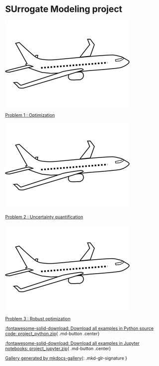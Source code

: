 <!-- docs_generated_scripts_project -->

# SUrrogate Modeling project



<div class="mkd-glr-thumbcontainer" tooltip="Problem 1 : Optimization">
    <!--div class="figure align-default" id="id1"-->
        <img alt="Problem 1 : Optimization" src="images/thumb/mkd_glr_problem1_thumb.png" />
        <p class="caption">
            <span class="caption-text">
                <a class="reference internal" href="problem1">
                    <span class="std std-ref">Problem 1 : Optimization</span>
                </a>
            </span>
            <!--a class="headerlink" href="#id1" title="Permalink to this image"></a-->
        </p>
    <!--/div-->
</div>

<div class="mkd-glr-thumbcontainer" tooltip="Problem 2 : Uncertainty quantification">
    <!--div class="figure align-default" id="id1"-->
        <img alt="Problem 2 : Uncertainty quantification" src="images/thumb/mkd_glr_problem2_thumb.png" />
        <p class="caption">
            <span class="caption-text">
                <a class="reference internal" href="problem2">
                    <span class="std std-ref">Problem 2 : Uncertainty quantification</span>
                </a>
            </span>
            <!--a class="headerlink" href="#id1" title="Permalink to this image"></a-->
        </p>
    <!--/div-->
</div>

<div class="mkd-glr-thumbcontainer" tooltip="Problem 3 : Robust optimization">
    <!--div class="figure align-default" id="id1"-->
        <img alt="Problem 3 : Robust optimization" src="images/thumb/mkd_glr_problem3_thumb.png" />
        <p class="caption">
            <span class="caption-text">
                <a class="reference internal" href="problem3">
                    <span class="std std-ref">Problem 3 : Robust optimization</span>
                </a>
            </span>
            <!--a class="headerlink" href="#id1" title="Permalink to this image"></a-->
        </p>
    <!--/div-->
</div>

<div class="mkd-glr-clear"></div>



<div id="download_links"></div>

[:fontawesome-solid-download: Download all examples in Python source code: project_python.zip](./project_python.zip){ .md-button .center}

[:fontawesome-solid-download: Download all examples in Jupyter notebooks: project_jupyter.zip](./project_jupyter.zip){ .md-button .center}


[Gallery generated by mkdocs-gallery](https://mkdocs-gallery.github.io){: .mkd-glr-signature }

